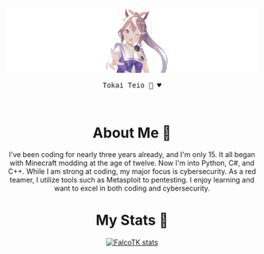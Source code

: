 ![Header](https://raw.githubusercontent.com/FalcoTK/FalcoTK/main/minimal-tokai-teio-cute-anime-girl.jpg "header")
<div align="center">
<pre>
Tokai Teio 🐴 ♥️
</pre>
<br>
    
# About Me 🐧
I've been coding for nearly three years already, and I'm only 15. It all began with Minecraft modding at the age of twelve. Now I'm into Python, C#, and C++. While I am strong at coding, my major focus is cybersecurity. As a red teamer, I utilize tools such as Metasploit to pentesting. I enjoy learning and want to excel in both coding and cybersecurity.

# My Stats 💎 
[![FalcoTK stats](https://github-readme-stats.vercel.app/api?username=falcotk&show_icons=true&theme=radical)](https://falcotk.github.io/FalcoResume/)

</div>

